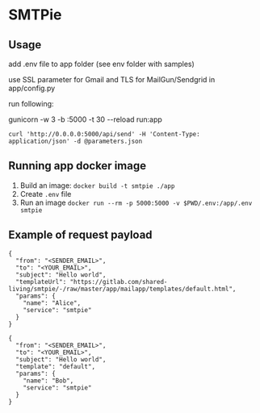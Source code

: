 # SMTPie

## Usage

add .env file to app folder (see env folder with samples)

use SSL parameter for Gmail and TLS for MailGun/Sendgrid in app/config.py

run following: 

gunicorn -w 3 -b :5000 -t 30 --reload run:app

`curl 'http://0.0.0.0:5000/api/send' -H 'Content-Type: application/json' -d @parameters.json`

## Running app docker image

1. Build an image: `docker build -t smtpie ./app`
2. Create `.env` file
3. Run an image `docker run --rm -p 5000:5000 -v $PWD/.env:/app/.env smtpie`


## Example of request payload
```
{
  "from": "<SENDER_EMAIL>",
  "to": "<YOUR_EMAIL>",
  "subject": "Hello world",
  "templateUrl": "https://gitlab.com/shared-living/smtpie/-/raw/master/app/mailapp/templates/default.html",
  "params": {
    "name": "Alice",
    "service": "smtpie"
  }
}
```

```
{
  "from": "<SENDER_EMAIL>",
  "to": "<YOUR_EMAIL>",
  "subject": "Hello world",
  "template": "default",
  "params": {
    "name": "Bob",
    "service": "smtpie"
  }
}
```